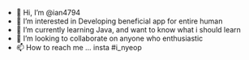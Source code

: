 - 👋 Hi, I’m @ian4794
- 👀 I’m interested in Developing beneficial app for entire human
- 🌱 I’m currently learning Java, and want to know what i should learn
- 💞️ I’m looking to collaborate on anyone who enthusiastic
- 📫 How to reach me ... insta #i_nyeop

<!---
ian4794/ian4794 is a ✨ special ✨ repository because its `README.md` (this file) appears on your GitHub profile.
You can click the Preview link to take a look at your changes.
--->
